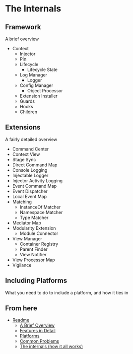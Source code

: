 The Internals
=============

Framework
---------

A brief overview

* Context
	* Injector
	* Pin
	* Lifecycle
		* Lifecycle State
	* Log Manager
		* Logger
	* Config Manager
		* Object Processor
	* Extension Installer
	* Guards
	* Hooks
	* Children

Extensions
----------

A fairly detailed overview

* Command Center
* Context View
* Stage Sync
* Direct Command Map
* Console Logging
* Injectable Logger
* Injector Activity Logging
* Event Command Map
* Event Dispatcher
* Local Event Map
* Matching
	* InstanceOf Matcher
	* Namespace Matcher
	* Type Matcher
* Mediator Map
* Modularity Extension
	* Module Connector
* View Manager
	* Container Registry
	* Parent Finder
	* View Notifier
* View Processor Map
* Vigilance

Including Platforms
-------------------

What you need to do to include a platform, and how it ties in


From here
------------

* [Readme](../README.md)
	* [A Brief Overview](./ABriefOverview.md)
	* [Features in Detail](./FeaturesInDetail.md)
	* [Platforms](./Platforms.md)
	* [Common Problems](./CommonProblems.md)
	* [The internals (how it all works)](./TheInternals.md)